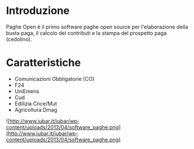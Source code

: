 # Introduzione #

Paghe Open è il primo software paghe open source per l'elaborazione della busta paga, il calcolo dei contributi e la stampa del prospetto paga (cedolino).


# Caratteristiche #

  * Comunicazioni Obbligatorie (CO)
  * F24
  * UniEmens
  * Cud
  * Edilizia Cnce/Mut
  * Agricoltura Dmag

![http://www.iubar.it/iubar/wp-content/uploads/2013/04/software_paghe.png](http://www.iubar.it/iubar/wp-content/uploads/2013/04/software_paghe.png)